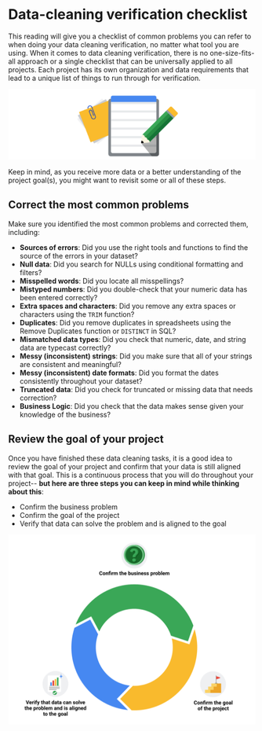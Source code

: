 # Data-cleaning verification checklist

This reading will give you a checklist of common problems you can refer to when doing your data cleaning verification, no matter what tool you are using. When it comes to data cleaning verification, there is no one-size-fits-all approach or a single checklist that can be universally applied to all projects. Each project has its own organization and data requirements that lead to a unique list of things to run through for verification.

![Image of a clipboard, pencil and post-it notes](./resrouces/img-1.png)

Keep in mind, as you receive more data or a better understanding of the project goal(s), you might want to revisit some or all of these steps.

## Correct the most common problems

Make sure you identified the most common problems and corrected them, including:

- **Sources of errors**:  Did you use the right tools and functions to find the source of the errors in your dataset?
- **Null data**:  Did you search for NULLs using conditional formatting and filters?
- **Misspelled words**:  Did you locate all misspellings?
- **Mistyped numbers**:  Did you double-check that your numeric data has been entered correctly?
- **Extra spaces and characters**:  Did you remove any extra spaces or characters using the `TRIM` function?
- **Duplicates**:  Did you remove duplicates in spreadsheets using the Remove Duplicates function or `DISTINCT` in SQL?
- **Mismatched data types**:  Did you check that numeric, date, and string data are typecast correctly?
- **Messy (inconsistent) strings**:  Did you make sure that all of your strings are consistent and meaningful?
- **Messy (inconsistent) date formats**:  Did you format the dates consistently throughout your dataset?
- **Truncated data**:  Did you check for truncated or missing data that needs correction?
- **Business Logic**:  Did you check that the data makes sense given your knowledge of the business?

## Review the goal of your project

Once you have finished these data cleaning tasks, it is a good idea to review the goal of your project and confirm that your data is still aligned with that goal. This is a continuous process that you will do throughout your project-- **but here are three steps you can keep in mind while thinking about this**:  

- Confirm the business problem
- Confirm the goal of the project
- Verify that data can solve the problem and is aligned to the goal

![the three project goal review steps in a cycle](./resrouces/img-2.png)
